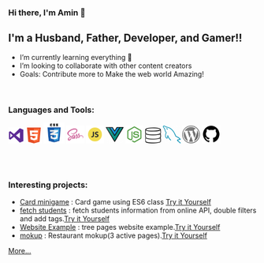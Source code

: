 ### Hi there, I'm Amin 👋

## I'm a Husband, Father, Developer, and Gamer!!

- I’m currently learning everything 🤣
- I’m looking to collaborate with other content creators
- Goals: Contribute more to Make the web world Amazing!

<br />

### Languages and Tools:

<!-- Start Icons languages -->

[<img src="./img/vs.png" width="32"/>](./img/vs.png)
[<img src="./img/html.png" width="32"/>](./img/html.png)
[<img src="./img/css.png" width="42"/>](./img/css.png)
[<img src="./img/sass.png" width="36"/>](./img/sass.png)
[<img src="./img/js.png" width="36"/>](./img/js.png)
[<img src="./img/vue.png" width="36"/>](./img/vue.png)
[<img src="./img/node.png" width="36"/>](./img/node.png)
[<img src="./img/sql.png" width="32"/>](./img/sql.png)
[<img src="./img/mysql.png" width="36"/>](./img/mysql.png)
[<img src="./img/wp.png" width="36"/>](./img/wp.png)
[<img src="./img/gith.png" width="38"/>](./img/gith.png)

<!-- End Icons languages -->

<br />
<br />

### Interesting projects:

- [Card minigame](https://github.com/mazaalani/black-jack-no-AI) : Card game using ES6 class [Try it Yourself](https://mazaalani.github.io/black-jack-with-AI/)
- [fetch students](https://github.com/mazaalani/Json_Fetch_Students) : fetch students information from online API, double filters and add tags.[Try it Yourself](https://mazaalani.github.io/Json_Fetch_Students/)
- [Website Example](https://github.com/mazaalani/Portfolio-mokup) : tree pages website example.[Try it Yourself](https://mazaalani.github.io/Portfolio-mokup/)
- [mokup](https://github.com/mazaalani/Resto-model-1) : Restaurant mokup(3 active pages).[Try it Yourself](https://mazaalani.github.io/Resto-model-1)

[More...](https://github.com/mazaalani?tab=repositories)
